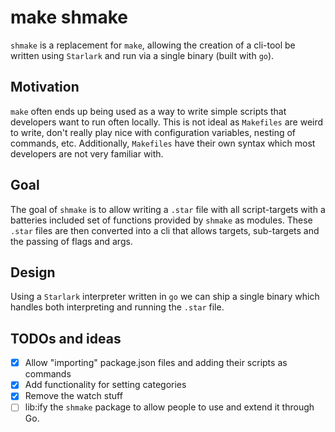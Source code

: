# make shmake

`shmake` is a replacement for `make`, allowing the creation of a cli-tool be written using `Starlark` and run via a
single binary (built with `go`).

## Motivation

`make` often ends up being used as a way to write simple scripts that developers want to run often locally. This is not
ideal as `Makefiles` are weird to write, don't really play nice with configuration variables, nesting of commands, etc.
Additionally, `Makefiles` have their own syntax which most developers are not very familiar with.

## Goal

The goal of `shmake` is to allow writing a `.star` file with all script-targets with a batteries included set of
functions provided by `shmake` as modules. These `.star` files are then converted into a cli that allows targets,
sub-targets and the passing of flags and args.

## Design

Using a `Starlark` interpreter written in `go` we can ship a single binary which handles both interpreting and running
the `.star` file.

## TODOs and ideas

- [x] Allow "importing" package.json files and adding their scripts as commands
- [x] Add functionality for setting categories
- [x] Remove the watch stuff
- [ ] lib:ify the `shmake` package to allow people to use and extend it through Go.
